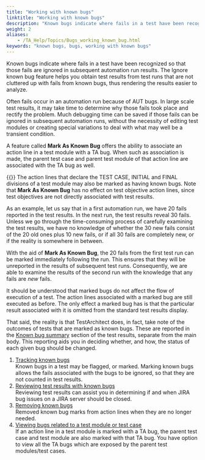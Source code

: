 ```yaml
--- 
title: "Working with known bugs"
linktitle: "Working with known bugs"
description: "Known bugs indicate where fails in a test have been recognized so that those fails are ignored in subsequent automation run results. The Ignore known bug feature helps you obtain test results from test runs that are not cluttered up with fails from known bugs, thus rendering the results easier to analyze."
weight: 2
aliases: 
    - /TA_Help/Topics/Bugs_working_known_bug.html
keywords: "known bugs, bugs, working with known bugs"
---
```


Known bugs indicate where fails in a test have been recognized so that those fails are ignored in subsequent automation run results. The Ignore known bug feature helps you obtain test results from test runs that are not cluttered up with fails from known bugs, thus rendering the results easier to analyze.

Often fails occur in an automation run because of AUT bugs. In large scale test results, it may take time to determine why those fails took place and rectify the problem. Much debugging time can be saved if those fails can be ignored in subsequent automation runs, without the necessity of editing test modules or creating special variations to deal with what may well be a transient condition.

A feature called **Mark As Known Bug** offers the ability to associate an action line in a test module with a TA bug. When such as association is made, the parent test case and parent test module of that action line are associated with the TA bug as well.

{{<note>}} The action lines that declare the TEST CASE, INITIAL and FINAL divisions of a test module may also be marked as having known bugs. Note that **Mark As Known Bug** has no effect on test objective action lines, since test objectives are not directly associated with test results.

As an example, let us say that in a first automation run, we have 20 fails reported in the test results. In the next run, the test results reveal 30 fails. Unless we go through the time-consuming process of carefully examining the test results, we have no knowledge of whether the 30 new fails consist of the 20 old ones plus 10 new fails, or if all 30 fails are completely new, or if the reality is somewhere in between.

With the aid of **Mark As Known Bug**, the 20 fails from the first test run can be marked immediately following the run. This ensures that they will be unreported in the results of subsequent test runs. Consequently, we are able to examine the results of the second run with the knowledge that any fails are *new* fails.

It should be understood that marked bugs do not affect the flow of execution of a test. The action lines associated with a marked bug are still executed as before. The only effect a marked bug has is that the particular result associated with it is omitted from the standard test results display.

That said, the reality is that TestArchitect does, in fact, take note of the outcomes of tests that are marked as known bugs. These are reported in the [Known bug summary](/TA_Help/Topics/Bugs_working_known_bug_reviewing_test_results.html) section of the test results, separate from the main body. This reporting aids you in deciding whether, and how, the status of each given bug should be changed.

1.  [Tracking known bugs](/TA_Help/Topics/Bugs_working_known_bug_marking.html)  
Known bugs in a test may be flagged, or marked. Marking known bugs allows the fails associated with the bugs to be ignored, so that they are not counted in test results.
2.  [Reviewing test results with known bugs](/TA_Help/Topics/Bugs_working_known_bug_reviewing_test_results.html)  
Reviewing test results can assist you in determining if and when JIRA bug issues on a JIRA server should be closed.
3.  [Removing known bugs](/TA_Help/Topics/Bugs_working_known_bug_removing.html)  
Removed known bug marks from action lines when they are no longer needed.
4.  [Viewing bugs related to a test module or test case](/TA_Help/Topics/Bugs_viewing_related_bugs.html)  
If an action line in a test module is marked with a TA bug, the parent test case and test module are also marked with that TA bug. You have option to view all the TA bugs which are exposed by the parent test modules/test cases.




